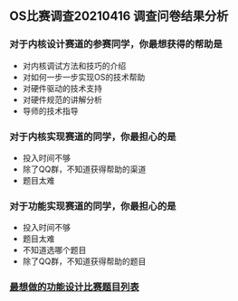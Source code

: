 ## OS比赛调查20210416 调查问卷结果分析

### 对于内核设计赛道的参赛同学，你最想获得的帮助是
- 对内核调试方法和技巧的介绍
- 对如何一步一步实现OS的技术帮助
- 对硬件驱动的技术支持
- 对硬件规范的讲解分析
- 导师的技术指导	

### 对于内核实现赛道的同学，你最担心的是
- 投入时间不够
- 除了QQ群，不知道获得帮助的渠道
- 题目太难

### 对于功能实现赛道的同学，你最担心的是
- 投入时间不够
- 题目太难
- 不知道选哪个题目
- 除了QQ群，不知道获得帮助的题目

### [最想做的功能设计比赛题目列表](./most-interested-proj-list-20210418.md)
